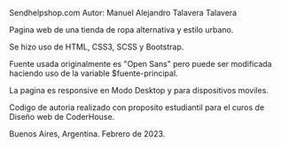 Sendhelpshop.com
Autor: Manuel Alejandro Talavera Talavera

Pagina web de una tienda de ropa alternativa y estilo urbano. 

Se hizo uso de HTML, CSS3, SCSS y Bootstrap. 

Fuente usada originalmente es "Open Sans" pero puede ser modificada haciendo uso de la variable $fuente-principal. 

La pagina es responsive en Modo Desktop y para dispositivos moviles. 

Codigo de autoria realizado con proposito estudiantil para el curos de Diseño web de CoderHouse. 

Buenos Aires, Argentina. Febrero de 2023.
